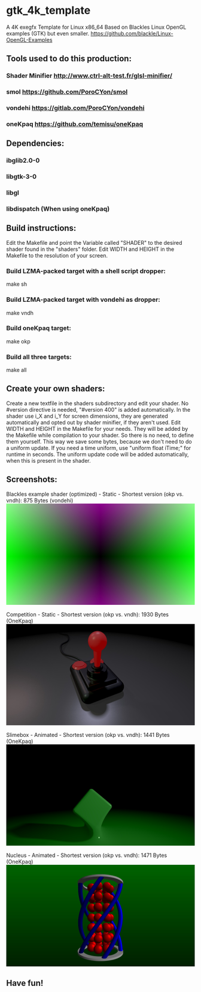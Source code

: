 # gtk_4k_template

A 4K exegfx Template for Linux x86_64
Based on Blackles Linux OpenGL examples (GTK) but even smaller. https://github.com/blackle/Linux-OpenGL-Examples

## Tools used to do this production: 
### Shader Minifier http://www.ctrl-alt-test.fr/glsl-minifier/
### smol https://github.com/PoroCYon/smol
### vondehi https://gitlab.com/PoroCYon/vondehi
### oneKpaq https://github.com/temisu/oneKpaq

## Dependencies:
### ibglib2.0-0
### libgtk-3-0
### libgl
### libdispatch (When using oneKpaq)

## Build instructions:
Edit the Makefile and point the Variable called "SHADER" to the desired shader found in the "shaders" folder.
Edit WIDTH and HEIGHT in the Makefile to the resolution of your screen.

### Build LZMA-packed target with a shell script dropper:
  make sh
  
### Build LZMA-packed target with vondehi as dropper:
  make vndh
  
### Build oneKpaq target:
  make okp
  
### Build all three targets:
  make all
    
## Create your own shaders:
Create a new textfile in the shaders subdirectory and edit your shader. No #version directive is needed, "#version 400" is added automatically. In the shader use i_X and i_Y for screen dimensions, they are generated automatically and opted out by shader minifier, if they aren't used. Edit WIDTH and HEIGHT in the Makefile for your needs. They will be added by the Makefile while compilation to your shader. So there is no need, to define them yourself. This way we save some bytes, because we don't need to do a uniform update. If you need a time uniform, use "uniform float iTime;" for runtime in seconds. The uniform update code will be added automatically, when this is present in the shader.

## Screenshots:
Blackles example shader (optimized) - Static - Shortest version (okp vs. vndh): 875 Bytes (vondehi)
![blackle.jpg](screenshots/blackle.jpg)

Competition - Static - Shortest version  (okp vs. vndh): 1930 Bytes (OneKpaq)
![competition.jpg](screenshots/competition.jpg)

Slimebox - Animated - Shortest version  (okp vs. vndh): 1441 Bytes (OneKpaq)
![slimebox.jpg](screenshots/slimebox.jpg)

Nucleus - Animated - Shortest version  (okp vs. vndh): 1471 Bytes (OneKpaq)
![nucleus.jpg](screenshots/nucleus.jpg)

## Have fun!
